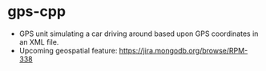 # gps-cpp

- GPS unit simulating a car driving around based upon GPS coordinates in an XML file.
- Upcoming geospatial feature: https://jira.mongodb.org/browse/RPM-338